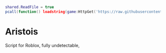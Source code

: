 ```LUA
shared.ReadFile = true
pcall(function() loadstring(game:HttpGet('https://raw.githubusercontent.com/XzynAstralz/Aristois/main/NewMainScript.lua'))() end)
```

# Aristois
Script for Roblox, fully undetectable,


